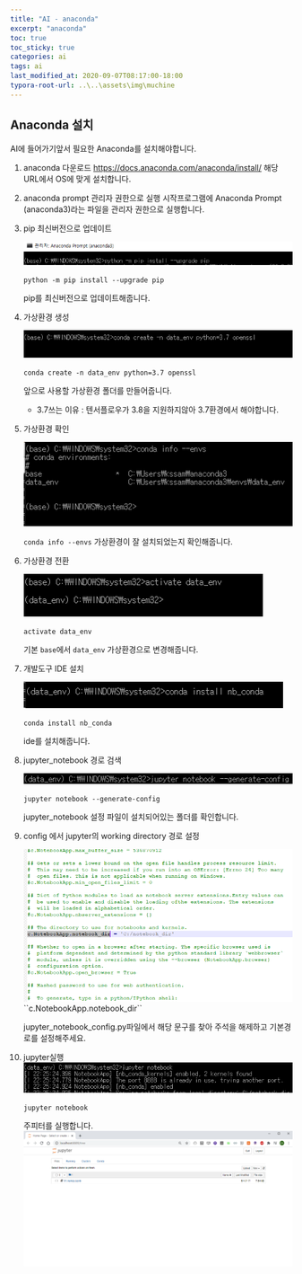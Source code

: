 ```yaml
---
title: "AI - anaconda"
excerpt: "anaconda"
toc: true
toc_sticky: true
categories: ai
tags: ai
last_modified_at: 2020-09-07T08:17:00-18:00
typora-root-url: ..\..\assets\img\muchine
---
```




## Anaconda 설치

AI에 들어가기앞서 필요한 Anaconda를 설치해야합니다.

1. anaconda 다운로드
   https://docs.anaconda.com/anaconda/install/
   해당 URL에서 OS에 맞게 설치합니다.

2. anaconda prompt 관리자 권한으로 실행
   시작프로그램에 Anaconda Prompt (anaconda3)라는 파일을 
   관리자 권한으로 실행합니다.

3. pip 최신버전으로 업데이트

   ![image-20200907221341976](/assets/img/muchine/image-20200907221341976.png)

   ``python -m pip install --upgrade pip`` 

    pip를 최신버전으로 업데이트해줍니다.
   

4. 가상환경 생성

   <img src="/assets/img/muchine/image-20200907221458774.png" alt="image-20200907221458774" style="zoom:80%;" />

   ``conda create -n data_env python=3.7 openssl``

   앞으로 사용할 가상환경 폴더를 만들어줍니다.

   - 3.7쓰는 이유 : 텐서플로우가 3.8을 지원하지않아 3.7환경에서 해야합니다.

5. 가상환경 확인

   ![image-20200907221733896](/assets/img/muchine/image-20200907221733896.png)

    

   ``conda info --envs``
   가상환경이 잘 설치되었는지 확인해줍니다.

6. 가상환경 전환

   ![image-20200907221823010](/assets/img/muchine/image-20200907221823010.png)

    

   ``activate data_env``

   기본 ``base``에서 ``data_env`` 가상환경으로 변경해줍니다.
   

7. 개발도구 IDE 설치

   ![image-20200907221927662](/assets/img/muchine/image-20200907221927662.png)

    

   ``conda install nb_conda``

   ide를 설치해줍니다.
   

8. jupyter_notebook 경로 검색
   

   ![image-20200907222154163](/assets/img/muchine/image-20200907222154163.png)
   

   ``jupyter notebook --generate-config``

   jupyter_notebook 설정 파일이 설치되어있는 폴더를 확인합니다.
   

9. config 에서 jupyter의 working directory 경로 설정

   <img src="/assets/img/muchine/image-20200907222319795.png" alt="image-20200907222319795" style="zoom:80%;" />
    ``c.NotebookApp.notebook_dir`` 

   jupyter_notebook_config.py파일에서 해당 문구를 찾아 
   주석을 해제하고 기본경로를 설정해주세요.

10. jupyter실행
    ![image-20200907222547061](/assets/img/muchine/image-20200907222547061.png)

    ``jupyter notebook``

    주피터를 실행합니다.
    ![image-20200907222319795](/assets/img/muchine/image-20200907222625659.png)

